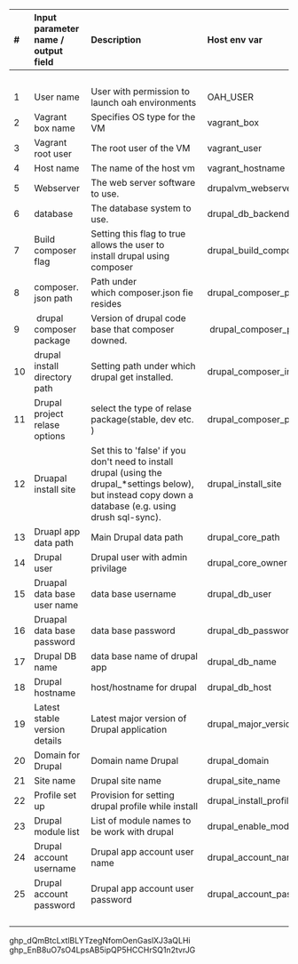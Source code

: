 
|# |Input parameter name / output field |Description |Host env var |Ansible var name  |BeSman script vars |Type |Default | |
|:----|:----|:----|:----|:----|:----|:----|:----|:----|
| | | | | | |(Mandatory/optional) | | |
|1 |User name |User with permission to launch oah environments |OAH_USER |oah_user |BES_USER |M |Picks up current user or sets to vagrant | |
|2 |Vagrant box name |Specifies OS type for the VM |vagrant_box |vagrant_box |NA |M |hashicorp/bionic64| |
|3 |Vagrant root user |The root user of the VM |vagrant_user |vagrant_user |NA |M |vagrant | |
|4 |Host name |The name of the host vm |vagrant_hostname |vagrant_hostname |NA |M |oah-bes-vm| |
|5 |Webserver |The web server software to use. |drupalvm_webserver |oah_env_webserver |BESMAN_ENV_WEBSERVER |O |Apache| |
|6 |database |The database system to use. |drupal_db_backend |oah_env_db_backend |BESMAN_ENV_DB_BACKENED |O |mysql| |
|7 |Build composer flag |Setting this flag to true allows the user to install drupal using composer |drupal_build_composer |oah_build_composer |BESMAN_ENV_BUILD_COMPOSER |O |false | |
|8 |composer. json path |Path under which composer.json fie resides |drupal_composer_path |oah_composer_path |BESMAN_ENV_COMPOSER_PATH |O |Inside the provisioned Drupal environment | |
|9| drupal composer package|Version of drupal code base that composer downed.  | drupal_composer_project_package|oah_composer_project_package| BESMAN_ENV_COMPOSER_PROJECT_PACKAGE|o| drupal/recommended-project:^9@dev| |
|10|drupal install directory  path|Setting path under which drupal get installed. |drupal_composer_install_dir|oah_composer_install_dir| BESMAN_ENV_COMPOSER_INSTALL_DIR|O |/var/www/html/drupal| |
|11|Drupal project relase options|select the type of relase package(stable, dev etc. )|drupal_composer_project_options|oah_composer_project_options|BESMAN_ENV_COMPOSER_PROJECT_OPTIONS|O|-prefer-dist --stability dev --no-interaction'| |
|12|Druapal install site|Set this to 'false' if you don't need to install drupal (using the drupal_*settings below), but instead copy down a database (e.g. using drush sql-sync).|drupal_install_site|oah_install_site|BESMAN_ENV_INSTALL_SITE|O| true| |
|13|Druapl app data path|Main Drupal data path|drupal_core_path|oah_core_path|BESMAN_ENV_CORE_PATH|M |/var/www/drupal/web| |
|14|Drupal user|Drupal user with admin privilage |drupal_core_owner|oah_core_owner|BESMAN_ENV_CORE_OWNER|M |vagrant | |
|15|Druapal data base user name|data base username|drupal_db_user|oah_db_user|BESMAN_ENV_DB_USER|M |drupal| |
|16|Druapal data base password|data base password|drupal_db_password|oah_db_password|BESMAN_ENV_DB_PASSWORD|M |drupal| |
|17|Drupal DB name|data base name of drupal app|drupal_db_name|oah_db_name|BESMAN_ENV_DB_NAME|M |drupal| |
|18|Drupal hostname|host/hostname for drupal|drupal_db_host|oah_db_host|BESMAN_ENV_DB_HOST|M |localhost| |
|19|Latest stable version details|Latest major version of Drupal application|drupal_major_version|oah_major_version|BESMAN_ENV_MAJOR_VERSION|O|latest version (Currnet 9)| |
|20|Domain for Drupal|Domain name Drupal |drupal_domain|oah_domain|BESMAN_ENV_DOMAIN|O|oah-bes-vm| |
|21|Site name|Drupal site name|drupal_site_name|oah_site_name|BESMAN_ENV_SITE_NAME|O|Drupal| |
|22|Profile set up|Provision for setting drupal profile while install |drupal_install_profile|oah_install_profile|BESMAN_ENV_INSTALL_PROFILE|O|standard| |
|23|Drupal module list|List of module names to be work with drupal |drupal_enable_modules|oah_enable_modules|BESMAN_ENV_ENABLE_MODULES|O|devel| |
|24|Drupal account username|Drupal app account user name|drupal_account_name|oah_account_name|BESMAN_ENV_ACCOUNT_NAME|O|admin| |
|25|Drupal account password|Drupal app account user password|drupal_account_pass|oah_account_pass|BESMAN_ENV_ACCOUNT_PASS|O|admin| |
| | | | | | | | | |
| | | | | | | | | |
| | | | | | | | | |
| | | | | | | | | |

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
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
